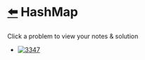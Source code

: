 # [⬅️](../README.md) HashMap 

Click a problem to view your notes & solution

- [![3347](https://img.shields.io/badge/3347-Maximum_Frequency_of_an_Element_After_Performing_Operations_II-red)](/problems/3347.md)
